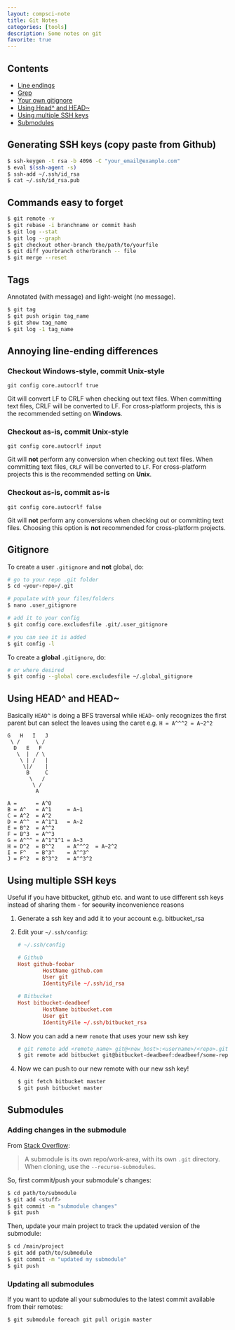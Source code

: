 ```yaml
---
layout: compsci-note
title: Git Notes
categories: [tools]
description: Some notes on git
favorite: true
---
```


## Contents

* [Line endings](#annoying-line-ending-differences)
* [Grep](#grep)
* [Your own gitignore](#your-own-gitignore)
* [Using Head^ and HEAD~](#using-head-and-head)
* [Using multiple SSH keys](#using-multiple-ssh-keys)
* [Submodules](#submodules)

## Generating SSH keys (copy paste from Github)

```bash
$ ssh-keygen -t rsa -b 4096 -C "your_email@example.com"
$ eval $(ssh-agent -s)
$ ssh-add ~/.ssh/id_rsa
$ cat ~/.ssh/id_rsa.pub
```

## Commands easy to forget

```bash
$ git remote -v
$ git rebase -i branchname or commit hash
$ git log --stat
$ git log --graph
$ git checkout other-branch the/path/to/yourfile
$ git diff yourbranch otherbranch -- file
$ git merge --reset

```

## Tags

Annotated (with message) and light-weight (no message).

```bash
$ git tag
$ git push origin tag_name
$ git show tag_name
$ git log -1 tag_name
```

## Annoying line-ending differences

### Checkout Windows-style, commit Unix-style

`git config core.autocrlf true`

Git will convert LF to CRLF when checking out text files. When committing text files, CRLF will be converted to LF. For cross-platform projects, this is the recommended setting on **Windows**.

### Checkout as-is, commit Unix-style

`git config core.autocrlf input`

Git will **not** perform any conversion when checking out text files. When committing text files, `CRLF` will be converted to `LF`. For cross-platform projects this is the recommended setting on **Unix**.

### Checkout as-is, commit as-is

`git config core.autocrlf false`

Git will **not** perform any conversions when checking out or committing text files. Choosing this option is **not** recommended for cross-platform projects.

## Gitignore

To create a user `.gitignore` and **not** global, do:

```bash
# go to your repo .git folder
$ cd <your-repo>/.git

# populate with your files/folders
$ nano .user_gitignore

# add it to your config
$ git config core.excludesfile .git/.user_gitignore

# you can see it is added
$ git config -l
```

To create a **global** `.gitignore`, do:

```bash
# or where desired
$ git config --global core.excludesfile ~/.global_gitignore
```

## Using HEAD^ and HEAD~

Basically `HEAD^` is doing a BFS traversal while `HEAD~` only recognizes the first parent but can select the leaves using the caret e.g. `H = A^^^2 = A~2^2`

```text
G   H   I   J
 \ /     \ /
  D   E   F
   \  |  / \
    \ | /   |
     \|/    |
      B     C
       \   /
        \ /
         A

A =      = A^0
B = A^   = A^1     = A~1
C = A^2  = A^2
D = A^^  = A^1^1   = A~2
E = B^2  = A^^2
F = B^3  = A^^3
G = A^^^ = A^1^1^1 = A~3
H = D^2  = B^^2    = A^^^2  = A~2^2
I = F^   = B^3^    = A^^3^
J = F^2  = B^3^2   = A^^3^2
```

## Using multiple SSH keys

Useful if you have bitbucket, github etc. and want to use different ssh keys instead of sharing them - for ~~security~~
 inconvenience reasons

1. Generate a ssh key and add it to your account e.g. bitbucket_rsa
2. Edit your `~/.ssh/config`:

    ```conf
    # ~/.ssh/config

    # Github
    Host github-foobar
            HostName github.com
            User git
            IdentityFile ~/.ssh/id_rsa

    # Bitbucket
    Host bitbucket-deadbeef
            HostName bitbucket.com
            User git
            IdentityFile ~/.ssh/bitbucket_rsa
    ```

3. Now you can add a new `remote` that uses your new ssh key

    ```bash
    # git remote add <remote_name> git@<new_host>:<username>/<repo>.git
    $ git remote add bitbucket git@bitbucket-deadbeef:deadbeef/some-repo.git
    ```

4. Now we can push to our new remote with our new ssh key!

    ```bash
    $ git fetch bitbucket master
    $ git push bitbucket master
    ```

## Submodules

### Adding changes in the submodule

From [Stack Overflow](https://stackoverflow.com/questions/5542910/how-do-i-commit-changes-in-a-git-submodule):

> A submodule is its own repo/work-area, with its own `.git` directory. When cloning, use the `--recurse-submodules`.

So, first commit/push your submodule's changes:

```bash
$ cd path/to/submodule
$ git add <stuff>
$ git commit -m "submodule changes"
$ git push
```

Then, update your main project to track the updated version of the submodule:

```bash
$ cd /main/project
$ git add path/to/submodule
$ git commit -m "updated my submodule"
$ git push
```

### Updating all submodules

If you want to update all your submodules to the latest commit available from their remotes:

```bash
$ git submodule foreach git pull origin master
```

